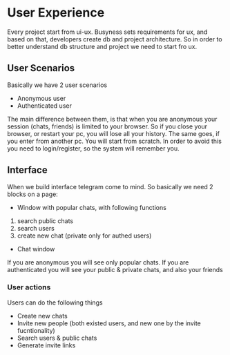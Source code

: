 # User Experience

Every project start from ui-ux. Busyness sets requirements for ux, and based on that, developers create db and project architecture.
So in order to better understand db structure and project we need to start fro ux.

## User Scenarios

Basically we have 2 user scenarios
* Anonymous user
* Authenticated user

The main difference between them, is that when you are anonymous your session (chats, friends) is limited to your browser. So if you close your browser, or restart your pc, you will
lose all your history. The same goes, if you enter from another pc. You will start from scratch.
In order to avoid this you need to login/register, so the system will remember you.

## Interface

When we build interface telegram come to mind.
So basically we need 2 blocks on a page:
* Window with popular chats, with following functions
1) search public chats
2) search users
3) create new chat (private only for authed users)
* Chat window

If you are anonymous you will see only popular chats.
If you are authenticated you will see your public & private chats, and also your friends

### User actions

Users can do the following things
* Create new chats
* Invite new people (both existed users, and new one by the invite fucntionality)
* Search users & public chats
* Generate invite links